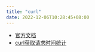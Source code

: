```yaml
---
title: "curl"
date: 2022-12-06T10:28:45+08:00
---
```


- [官方文档](https://curl.se/docs/manpage.html)
- [curl获取请求时间统计](https://blog.csdn.net/weixin_44446512/article/details/121376195)
